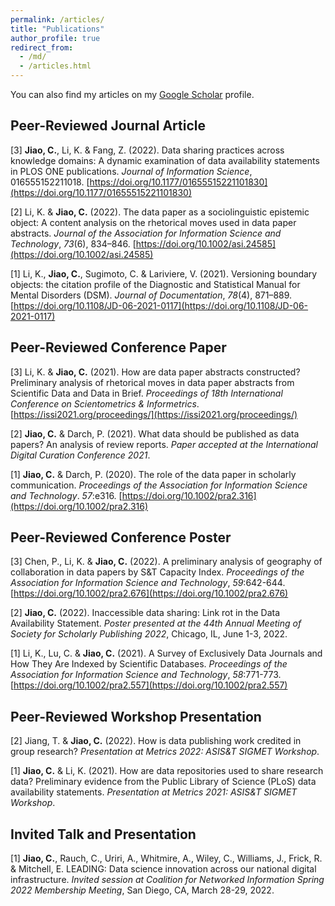 ```yaml
---
permalink: /articles/
title: "Publications"
author_profile: true
redirect_from: 
  - /md/
  - /articles.html
---
```



You can also find my articles on my [Google Scholar](https://scholar.google.com/citations?user=tfCUOvkAAAAJ&hl=en) profile. 

## Peer-Reviewed Journal Article

[3]	**Jiao, C.**, Li, K. & Fang, Z. (2022). Data sharing practices across knowledge domains: A dynamic examination of data availability statements in PLOS ONE publications. _Journal of Information Science_, 016555152211018. [https://doi.org/10.1177/01655515221101830](https://doi.org/10.1177/01655515221101830)

[2]	Li, K. & **Jiao, C.** (2022). The data paper as a sociolinguistic epistemic object: A content analysis on the rhetorical moves used in data paper abstracts. _Journal of the Association for Information Science and Technology_, _73_(6), 834–846. [https://doi.org/10.1002/asi.24585](https://doi.org/10.1002/asi.24585)

[1]	Li, K., **Jiao, C.**, Sugimoto, C. & Lariviere, V. (2021). Versioning boundary objects: the citation profile of the Diagnostic and Statistical Manual for Mental Disorders (DSM). _Journal of Documentation_, _78_(4), 871–889. [https://doi.org/10.1108/JD-06-2021-0117](https://doi.org/10.1108/JD-06-2021-0117)

## Peer-Reviewed Conference Paper

[3]	Li, K. & **Jiao, C.** (2021). How are data paper abstracts constructed? Preliminary analysis of rhetorical moves in data paper abstracts from Scientific Data and Data in Brief. _Proceedings of 18th International Conference on Scientometrics & Informetrics_. [https://issi2021.org/proceedings/](https://issi2021.org/proceedings/)

[2]	**Jiao, C.** & Darch, P. (2021). What data should be published as data papers? An analysis of review reports. _Paper accepted at the International Digital Curation Conference 2021_.

[1]	**Jiao, C.** & Darch, P. (2020). The role of the data paper in scholarly communication. _Proceedings of the Association for Information Science and Technology_. _57_:e316. [https://doi.org/10.1002/pra2.316](https://doi.org/10.1002/pra2.316)

## Peer-Reviewed Conference Poster

[3]	Chen, P., Li, K. & **Jiao, C.** (2022). A preliminary analysis of geography of collaboration in data papers by S&T Capacity Index. _Proceedings of the Association for Information Science and Technology_, _59_:642-644. [https://doi.org/10.1002/pra2.676](https://doi.org/10.1002/pra2.676)

[2]	**Jiao, C.** (2022). Inaccessible data sharing: Link rot in the Data Availability Statement. _Poster presented at the 44th Annual Meeting of Society for Scholarly Publishing 2022_, Chicago, IL, June 1-3, 2022.

[1]	Li, K., Lu, C. & **Jiao, C.** (2021). A Survey of Exclusively Data Journals and How They Are Indexed by Scientific Databases. _Proceedings of the Association for Information Science and Technology_, _58_:771-773. [https://doi.org/10.1002/pra2.557](https://doi.org/10.1002/pra2.557)

## Peer-Reviewed Workshop Presentation

[2]	Jiang, T. & **Jiao, C.** (2022). How is data publishing work credited in group research? _Presentation at Metrics 2022: ASIS&T SIGMET Workshop_.

[1]	**Jiao, C.** & Li, K. (2021). How are data repositories used to share research data? Preliminary evidence from the Public Library of Science (PLoS) data availability statements. _Presentation at Metrics 2021: ASIS&T SIGMET Workshop_.

## Invited Talk and Presentation

[1]	**Jiao, C.**, Rauch, C., Uriri, A., Whitmire, A., Wiley, C., Williams, J., Frick, R. & Mitchell, E. LEADING: Data science innovation across our national digital infrastructure. _Invited session at Coalition for Networked Information Spring 2022 Membership Meeting_, San Diego, CA, March 28-29, 2022.
